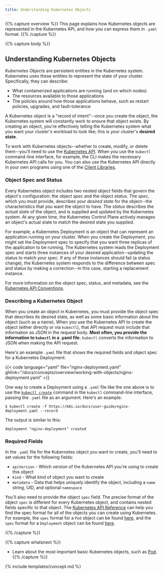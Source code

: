 ```yaml
---
title: Understanding Kubernetes Objects
---
```


{{% capture overview %}}
This page explains how Kubernetes objects are represented in the Kubernetes API, and how you can express them in `.yaml` format.
{{% /capture %}}

{{% capture body %}}
## Understanding Kubernetes Objects

*Kubernetes Objects* are persistent entities in the Kubernetes system. Kubernetes uses these entities to represent the state of your cluster. Specifically, they can describe:

* What containerized applications are running (and on which nodes)
* The resources available to those applications
* The policies around how those applications behave, such as restart policies, upgrades, and fault-tolerance

A Kubernetes object is a "record of intent"--once you create the object, the Kubernetes system will constantly work to ensure that object exists. By creating an object, you're effectively telling the Kubernetes system what you want your cluster's workload to look like; this is your cluster's **desired state**.

To work with Kubernetes objects--whether to create, modify, or delete them--you'll need to use the [Kubernetes API](/docs/concepts/overview/kubernetes-api/). When you use the `kubectl` command-line interface, for example, the CLI makes the necessary Kubernetes API calls for you. You can also use the Kubernetes API directly in your own programs using one of the [Client Libraries](/docs/reference/client-libraries/).

### Object Spec and Status

Every Kubernetes object includes two nested object fields that govern the object's configuration: the object *spec* and the object *status*. The *spec*, which you must provide, describes your *desired state* for the object--the characteristics that you want the object to have. The *status* describes the *actual state* of the object, and is supplied and updated by the Kubernetes system. At any given time, the Kubernetes Control Plane actively manages an object's actual state to match the desired state you supplied.


For example, a Kubernetes Deployment is an object that can represent an application running on your cluster. When you create the Deployment, you might set the Deployment spec to specify that you want three replicas of the application to be running. The Kubernetes system reads the Deployment spec and starts three instances of your desired application--updating the status to match your spec. If any of those instances should fail (a status change), the Kubernetes system responds to the difference between spec and status by making a correction--in this case, starting a replacement instance.

For more information on the object spec, status, and metadata, see the [Kubernetes API Conventions](https://git.k8s.io/community/contributors/devel/api-conventions.md).

### Describing a Kubernetes Object

When you create an object in Kubernetes, you must provide the object spec that describes its desired state, as well as some basic information about the object (such as a name). When you use the Kubernetes API to create the object (either directly or via `kubectl`), that API request must include that information as JSON in the request body. **Most often, you provide the information to `kubectl` in a .yaml file.** `kubectl` converts the information to JSON when making the API request.

Here's an example `.yaml` file that shows the required fields and object spec for a Kubernetes Deployment:

{{< code language="yaml" file="nginx-deployment.yaml" ghlink="/docs/concepts/overview/working-with-objects/nginx-deployment.yaml" >}}

One way to create a Deployment using a `.yaml` file like the one above is to use the [`kubectl create`](/docs/user-guide/kubectl/{{page.version}}/#create) command in the `kubectl` command-line interface, passing the `.yaml` file as an argument. Here's an example:

```shell
$ kubectl create -f https://k8s.io/docs/user-guide/nginx-deployment.yaml --record
```

The output is similar to this:

```shell
deployment "nginx-deployment" created
```

### Required Fields

In the `.yaml` file for the Kubernetes object you want to create, you'll need to set values for the following fields:

* `apiVersion` - Which version of the Kubernetes API you're using to create this object
* `kind` - What kind of object you want to create
* `metadata` - Data that helps uniquely identify the object, including a `name` string, UID, and optional `namespace`

You'll also need to provide the object `spec` field. The precise format of the object `spec` is different for every Kubernetes object, and contains nested fields specific to that object. The [Kubernetes API Reference](/docs/reference/generated/kubernetes-api/{{page.version}}/) can help you find the spec format for all of the objects you can create using Kubernetes.
For example, the `spec` format for a `Pod` object can be found
[here](/docs/reference/generated/kubernetes-api/{{page.version}}/#podspec-v1-core),
and the `spec` format for a `Deployment` object can be found
[here](/docs/reference/generated/kubernetes-api/{{page.version}}/#deploymentspec-v1-apps).

{{% /capture %}}

{{% capture whatsnext %}}
* Learn about the most important basic Kubernetes objects, such as [Pod](/docs/concepts/workloads/pods/pod-overview/).
{{% /capture %}}

{% include templates/concept.md %}
